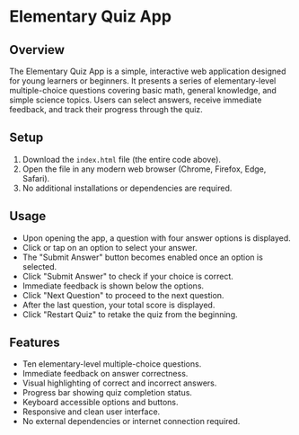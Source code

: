 # Elementary Quiz App

## Overview
The Elementary Quiz App is a simple, interactive web application designed for young learners or beginners. It presents a series of elementary-level multiple-choice questions covering basic math, general knowledge, and simple science topics. Users can select answers, receive immediate feedback, and track their progress through the quiz.

## Setup
1. Download the `index.html` file (the entire code above).
2. Open the file in any modern web browser (Chrome, Firefox, Edge, Safari).
3. No additional installations or dependencies are required.

## Usage
- Upon opening the app, a question with four answer options is displayed.
- Click or tap on an option to select your answer.
- The "Submit Answer" button becomes enabled once an option is selected.
- Click "Submit Answer" to check if your choice is correct.
- Immediate feedback is shown below the options.
- Click "Next Question" to proceed to the next question.
- After the last question, your total score is displayed.
- Click "Restart Quiz" to retake the quiz from the beginning.

## Features
- Ten elementary-level multiple-choice questions.
- Immediate feedback on answer correctness.
- Visual highlighting of correct and incorrect answers.
- Progress bar showing quiz completion status.
- Keyboard accessible options and buttons.
- Responsive and clean user interface.
- No external dependencies or internet connection required.
